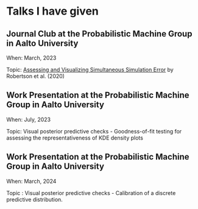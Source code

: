 # Talks I have given

## Journal Club at the Probabilistic Machine Group in Aalto University

When: March, 2023

Topic: [Assessing and Visualizing Simultaneous Simulation Error](https://arxiv.org/abs/1904.11912) by Robertson et al. (2020)

## Work Presentation at the Probabilistic Machine Group in Aalto University

When: July, 2023

Topic: Visual posterior predictive checks - Goodness-of-fit testing for assessing the representativeness of KDE density plots

## Work Presentation at the Probabilistic Machine Group in Aalto University

When: March, 2024

Topic : Visual posterior predictive checks - Calibration of a discrete predictive distribution.
